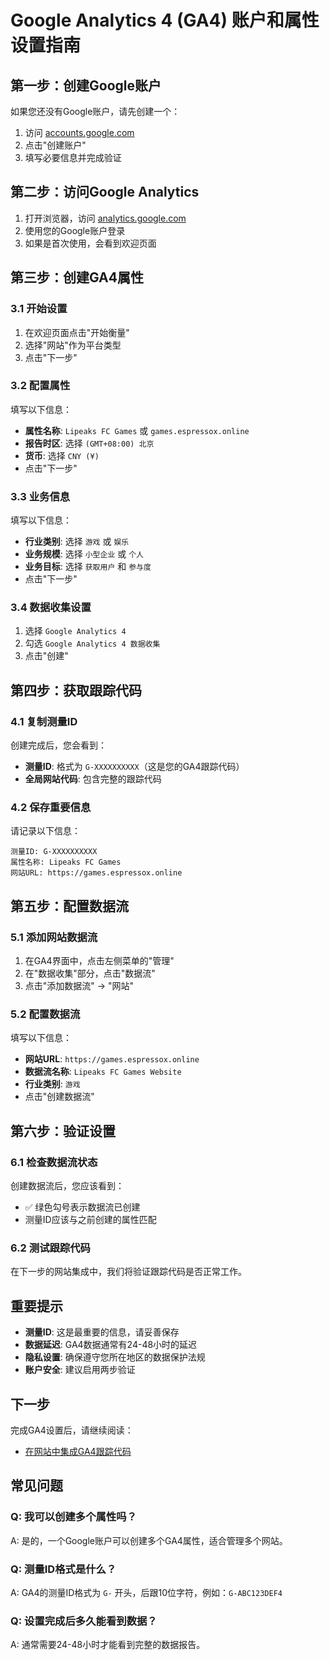 # Google Analytics 4 (GA4) 账户和属性设置指南

## 第一步：创建Google账户

如果您还没有Google账户，请先创建一个：
1. 访问 [accounts.google.com](https://accounts.google.com)
2. 点击"创建账户"
3. 填写必要信息并完成验证

## 第二步：访问Google Analytics

1. 打开浏览器，访问 [analytics.google.com](https://analytics.google.com)
2. 使用您的Google账户登录
3. 如果是首次使用，会看到欢迎页面

## 第三步：创建GA4属性

### 3.1 开始设置
1. 在欢迎页面点击"开始衡量"
2. 选择"网站"作为平台类型
3. 点击"下一步"

### 3.2 配置属性
填写以下信息：
- **属性名称**: `Lipeaks FC Games` 或 `games.espressox.online`
- **报告时区**: 选择 `(GMT+08:00) 北京`
- **货币**: 选择 `CNY (¥)`
- 点击"下一步"

### 3.3 业务信息
填写以下信息：
- **行业类别**: 选择 `游戏` 或 `娱乐`
- **业务规模**: 选择 `小型企业` 或 `个人`
- **业务目标**: 选择 `获取用户` 和 `参与度`
- 点击"下一步"

### 3.4 数据收集设置
1. 选择 `Google Analytics 4`
2. 勾选 `Google Analytics 4 数据收集`
3. 点击"创建"

## 第四步：获取跟踪代码

### 4.1 复制测量ID
创建完成后，您会看到：
- **测量ID**: 格式为 `G-XXXXXXXXXX`（这是您的GA4跟踪代码）
- **全局网站代码**: 包含完整的跟踪代码

### 4.2 保存重要信息
请记录以下信息：
```
测量ID: G-XXXXXXXXXX
属性名称: Lipeaks FC Games
网站URL: https://games.espressox.online
```

## 第五步：配置数据流

### 5.1 添加网站数据流
1. 在GA4界面中，点击左侧菜单的"管理"
2. 在"数据收集"部分，点击"数据流"
3. 点击"添加数据流" → "网站"

### 5.2 配置数据流
填写以下信息：
- **网站URL**: `https://games.espressox.online`
- **数据流名称**: `Lipeaks FC Games Website`
- **行业类别**: `游戏`
- 点击"创建数据流"

## 第六步：验证设置

### 6.1 检查数据流状态
创建数据流后，您应该看到：
- ✅ 绿色勾号表示数据流已创建
- 测量ID应该与之前创建的属性匹配

### 6.2 测试跟踪代码
在下一步的网站集成中，我们将验证跟踪代码是否正常工作。

## 重要提示

- **测量ID**: 这是最重要的信息，请妥善保存
- **数据延迟**: GA4数据通常有24-48小时的延迟
- **隐私设置**: 确保遵守您所在地区的数据保护法规
- **账户安全**: 建议启用两步验证

## 下一步

完成GA4设置后，请继续阅读：
- [在网站中集成GA4跟踪代码](./ga4-integration.md)

## 常见问题

### Q: 我可以创建多个属性吗？
A: 是的，一个Google账户可以创建多个GA4属性，适合管理多个网站。

### Q: 测量ID格式是什么？
A: GA4的测量ID格式为 `G-` 开头，后跟10位字符，例如：`G-ABC123DEF4`

### Q: 设置完成后多久能看到数据？
A: 通常需要24-48小时才能看到完整的数据报告。
